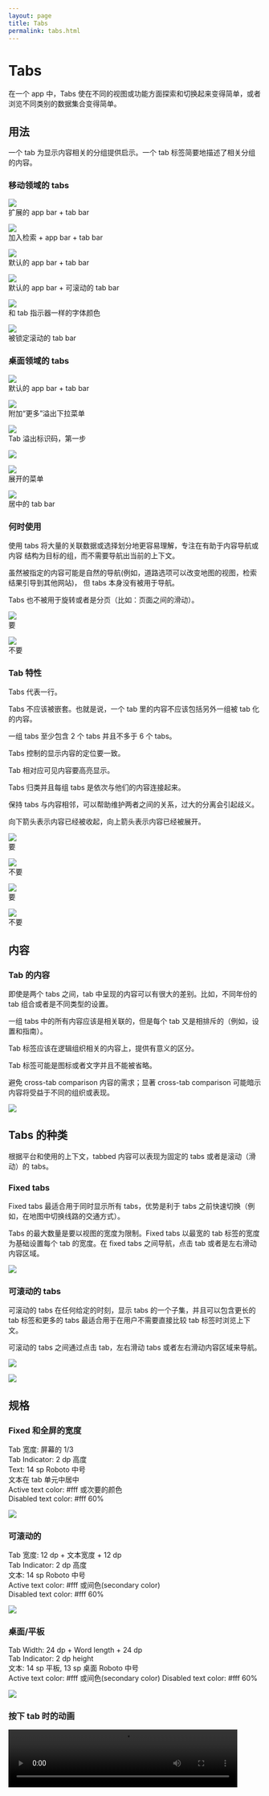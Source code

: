 ```yaml
---
layout: page
title: Tabs
permalink: tabs.html
---
```


# Tabs

在一个 app 中，Tabs 使在不同的视图或功能方面探索和切换起来变得简单，或者浏览不同类别的数据集合变得简单。

## 用法

一个 tab 为显示内容相关的分组提供启示。一个 tab 标签简要地描述了相关分组的内容。

### 移动领域的 tabs

![](images/components-tabs-usage-tabs-spec-02_large_mdpi.png)  
扩展的 app bar + tab bar  

![](images/components-tabs-usage-tabs-spec-03_large_mdpi.png)  
加入检索 + app bar + tab bar

![](images/components-tabs-usage-tabs-spec-06_large_mdpi.png)  
默认的 app bar + tab bar  

![](images/components-tabs-usage-tabs-spec-08_large_mdpi.png)  
默认的 app bar + 可滚动的 tab bar

![](images/components-tabs-usage-tabs-spec-07_large_mdpi.png)  
和 tab 指示器一样的字体颜色

![](images/components-tabs-usage-tabs-spec-17_large_mdpi.png)  
被锁定滚动的 tab bar 

### 桌面领域的 tabs

![](images/components-tabs-usage-tabs-spec-09_large_mdpi.png)  
默认的 app bar + tab bar

![](images/components-tabs-usage-tabs-spec-15_large_mdpi.png)  
附加“更多”溢出下拉菜单

![](images/components-tabs-usage-tabs-spec-12_large_mdpi.png)  
Tab 溢出标识码，第一步

![](images/components-tabs-usage-tabs-spec-13_large_mdpi.png)  

![](images/components-tabs-usage-tabs-spec-16_large_mdpi.png)  
展开的菜单

![](images/components-tabs-usage-tabs-spec-14_large_mdpi.png)  
居中的 tab bar

### 何时使用

使用 tabs 将大量的关联数据或选择划分地更容易理解，专注在有助于内容导航或内容
结构为目标的组，而不需要导航出当前的上下文。

虽然被指定的内容可能是自然的导航(例如，道路选项可以改变地图的视图，检索结果引导到其他网站)，
但 tabs 本身没有被用于导航。  

Tabs 也不被用于旋转或者是分页（比如：页面之间的滑动）。

![](images/components-tabs-usage-tabs_do_10_large_mdpi.png)      
要

![](images/components-tabs-usage-tabs_dont_10_large_mdpi.png)    
不要      

### Tab 特性

Tabs 代表一行。

Tabs 不应该被嵌套。也就是说，一个 tab 里的内容不应该包括另外一组被 tab 化的内容。

一组 tabs 至少包含 2 个 tabs 并且不多于 6 个 tabs。

Tabs 控制的显示内容的定位要一致。

Tab 相对应可见内容要高亮显示。

Tabs 归类并且每组 tabs 是依次与他们的内容连接起来。

保持 tabs 与内容相邻，可以帮助维护两者之间的关系，过大的分离会引起歧义。

向下箭头表示内容已经被收起，向上箭头表示内容已经被展开。

![](images/components-tabs-usage-tabs_do_06_large_mdpi.png)  
要  

![](images/components-tabs-usage-tabs_dont_06_large_mdpi.png)  
不要  

![](images/components-tabs-usage-tabs_do_08_large_mdpi.png)  
要  

![](images/components-tabs-usage-tabs_dont_08_large_mdpi.png)  
不要  

## 内容

### Tab 的内容

即使是两个 tabs 之间，tab 中呈现的内容可以有很大的差别。比如，不同年份的 tab 组合或者是不同类型的设置。

一组 tabs 中的所有内容应该是相关联的，但是每个 tab 又是相排斥的（例如，设置和指南）。

Tab 标签应该在逻辑组织相关的内容上，提供有意义的区分。

Tab 标签可能是图标或者文字并且不能被省略。

避免 cross-tab comparison 内容的需求；显著 cross-tab comparison 可能暗示内容将受益于不同的组织或表现。

![](images/components-tabs-content-tabs_15_large_mdpi.png)   

## Tabs 的种类

根据平台和使用的上下文，tabbed 内容可以表现为固定的 tabs 或者是滚动（滑动）的 tabs。

### Fixed tabs

Fixed tabs 最适合用于同时显示所有 tabs，优势是利于 tabs 之前快速切换（例如，在地图中切换线路的交通方式）。

Tabs 的最大数量是要以视图的宽度为限制。Fixed tabs 以最宽的 tab 标签的宽度为基础设置每个 tab 的宽度。在 fixed tabs 之间导航，点击 tab 或者是左右滑动内容区域。

![](images/components-tabs-typesoftabs-tabs-spec-06_large_mdpi.png)   

### 可滚动的 tabs

可滚动的 tabs 在任何给定的时刻，显示 tabs 的一个子集，并且可以包含更长的 tab 标签和更多的 tabs 最适合用于在用户不需要直接比较 tab 标签时浏览上下文。
 
可滚动的 tabs 之间通过点击 tab，左右滑动 tabs 或者左右滑动内容区域来导航。

![](images/components-tabs-usage-tabs-spec-12_large_mdpi.png)  

![](images/components-tabs-usage-tabs-spec-13_large_mdpi.png)  

## 规格

### Fixed 和全屏的宽度

Tab 宽度: 屏幕的 1/3     
Tab Indicator: 2 dp 高度    
Text: 14 sp Roboto 中号   
文本在 tab 单元中居中   
Active text color: #fff 或次要的颜色   
Disabled text color: #fff 60%      

![](images/components-tabs-typesoftabs-tabs-spec-04_large_mdpi.png)  

### 可滚动的

Tab 宽度: 12 dp + 文本宽度 + 12 dp    
Tab Indicator: 2 dp 高度    
文本: 14 sp Roboto 中号    
Active text color: #fff 或间色(secondary color)   
Disabled text color: #fff 60%   

![](images/components-tabs-typesoftabs-tabs-spec-05_large_mdpi.png)      

### 桌面/平板

Tab Width: 24 dp + Word length + 24 dp   
Tab Indicator: 2 dp height    
文本: 14 sp 平板, 13 sp 桌面 Roboto 中号    
Active text color: #fff 或间色(secondary color)
Disabled text color: #fff 60%    

![](images/components-tabs-typesoftabs-tabs-spec-10_large_mdpi.png)   

### 按下 tab 时的动画

<video crossorigin="anonymous"  loop  controls width="456" height="115">
<source src="http://materialdesign.qiniudn.com/videos/components-tabs-spec-tabtouch-example_large_xhdpi.webm" type="video/webm">
</video>








